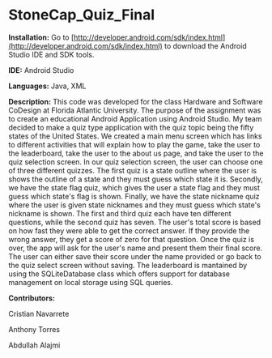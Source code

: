 # StoneCap_Quiz_Final

**Installation:**
Go to [http://developer.android.com/sdk/index.html](http://developer.android.com/sdk/index.html) to download the Android Studio IDE and SDK tools.

**IDE:**
Android Studio

**Languages:**
Java, XML

**Description:**
This code was developed for the class Hardware and Software CoDesign at Florida Atlantic University. The purpose of the assignment was to create an educational Android Application using Android Studio. My team decided to make a quiz type application with the quiz topic being the fifty states of the United States. We created a main menu screen which has links to different activities that will explain how to play the game, take the user to the leaderboard, take the user to the about us page, and take the user to the quiz selection screen. In our quiz selection screen, the user can choose one of three different quizzes. The first quiz is a state outline where the user is shows the outline of a state and they must guess which state it is. Secondly, we have the state flag quiz, which gives the user a state flag and they must guess which state's flag is shown. Finally, we have the state nickname quiz where the user is given state nicknames and they must guess which state's nickname is shown. The first and third quiz each have ten different questions, while the second quiz has seven. The user's total score is based on how fast they were able to get the correct answer. If they provide the wrong answer, they get a score of zero for that question. Once the quiz is over, the app will ask for the user's name and present them their final score. The user can either save their score under the name provided or go back to the quiz select screen without saving. The leaderboard is mantained by using the SQLiteDatabase class which offers support for database management on local storage using SQL queries. 

**Contributors:**

Cristian Navarrete 

Anthony Torres 

Abdullah Alajmi



